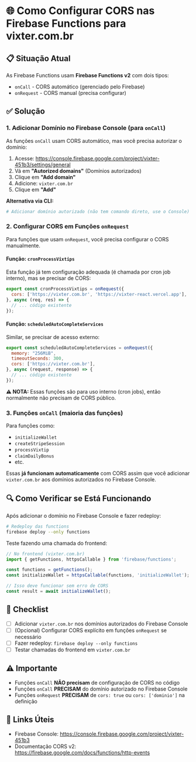 # 🌐 Como Configurar CORS nas Firebase Functions para vixter.com.br

## 📋 Situação Atual

As Firebase Functions usam **Firebase Functions v2** com dois tipos:
- `onCall` - CORS automático (gerenciado pelo Firebase)
- `onRequest` - CORS manual (precisa configurar)

## ✅ Solução

### 1. Adicionar Domínio no Firebase Console (para `onCall`)

As funções `onCall` usam CORS automático, mas você precisa autorizar o domínio:

1. Acesse: https://console.firebase.google.com/project/vixter-451b3/settings/general
2. Vá em **"Autorized domains"** (Domínios autorizados)
3. Clique em **"Add domain"**
4. Adicione: `vixter.com.br`
5. Clique em **"Add"**

**Alternativa via CLI:**
```bash
# Adicionar domínio autorizado (não tem comando direto, use o Console)
```

### 2. Configurar CORS em Funções `onRequest`

Para funções que usam `onRequest`, você precisa configurar o CORS manualmente.

#### Função: `cronProcessVixtips`

Esta função já tem configuração adequada (é chamada por cron job interno), mas se precisar de CORS:

```javascript
export const cronProcessVixtips = onRequest({
  cors: ['https://vixter.com.br', 'https://vixter-react.vercel.app'],
}, async (req, res) => {
  // ... código existente
});
```

#### Função: `scheduledAutoCompleteServices`

Similar, se precisar de acesso externo:

```javascript
export const scheduledAutoCompleteServices = onRequest({
  memory: "256MiB",
  timeoutSeconds: 300,
  cors: ['https://vixter.com.br'],
}, async (request, response) => {
  // ... código existente
});
```

**⚠️ NOTA:** Essas funções são para uso interno (cron jobs), então normalmente não precisam de CORS público.

### 3. Funções `onCall` (maioria das funções)

Para funções como:
- `initializeWallet`
- `createStripeSession`
- `processVixtip`
- `claimDailyBonus`
- etc.

Essas **já funcionam automaticamente** com CORS assim que você adicionar `vixter.com.br` aos domínios autorizados no Firebase Console.

## 🔍 Como Verificar se Está Funcionando

Após adicionar o domínio no Firebase Console e fazer redeploy:

```bash
# Redeploy das functions
firebase deploy --only functions
```

Teste fazendo uma chamada do frontend:

```javascript
// No frontend (vixter.com.br)
import { getFunctions, httpsCallable } from 'firebase/functions';

const functions = getFunctions();
const initializeWallet = httpsCallable(functions, 'initializeWallet');

// Isso deve funcionar sem erro de CORS
const result = await initializeWallet();
```

## 📝 Checklist

- [ ] Adicionar `vixter.com.br` nos domínios autorizados do Firebase Console
- [ ] (Opcional) Configurar CORS explícito em funções `onRequest` se necessário
- [ ] Fazer redeploy: `firebase deploy --only functions`
- [ ] Testar chamadas do frontend em `vixter.com.br`

## ⚠️ Importante

- Funções `onCall` **NÃO precisam** de configuração de CORS no código
- Funções `onCall` **PRECISAM** do domínio autorizado no Firebase Console
- Funções `onRequest` **PRECISAM** de `cors: true` ou `cors: ['dominio']` na definição

## 🔗 Links Úteis

- Firebase Console: https://console.firebase.google.com/project/vixter-451b3
- Documentação CORS v2: https://firebase.google.com/docs/functions/http-events

